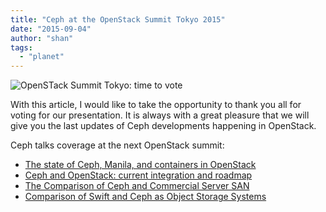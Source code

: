 ```yaml
---
title: "Ceph at the OpenStack Summit Tokyo 2015"
date: "2015-09-04"
author: "shan"
tags: 
  - "planet"
---
```


![OpenSTack Summit Tokyo: time to vote](http://sebastien-han.fr/images/openstack-summit-tokyo.jpg)

With this article, I would like to take the opportunity to thank you all for voting for our presentation. It is always with a great pleasure that we will give you the last updates of Ceph developments happening in OpenStack.

Ceph talks coverage at the next OpenStack summit:

- [The state of Ceph, Manila, and containers in OpenStack](https://openstacksummitoctober2015tokyo.sched.org/event/c3959a1f25295e8804997eaf487cb6e4)
- [Ceph and OpenStack: current integration and roadmap](https://openstacksummitoctober2015tokyo.sched.org/event/042148c9d048a2907c3a48e5fc139f50)
- [The Comparison of Ceph and Commercial Server SAN](https://openstacksummitoctober2015tokyo.sched.org/event/9dc3b9e201127dd4d57e27fcbf4f0346)
- [Comparison of Swift and Ceph as Object Storage Systems](https://openstacksummitoctober2015tokyo.sched.org/event/a4eb768e0a96ed07dc8b8001b1e49574)
